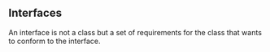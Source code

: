 ## Interfaces

An interface is not a class but a set of requirements for the class that wants to conform to the interface.
